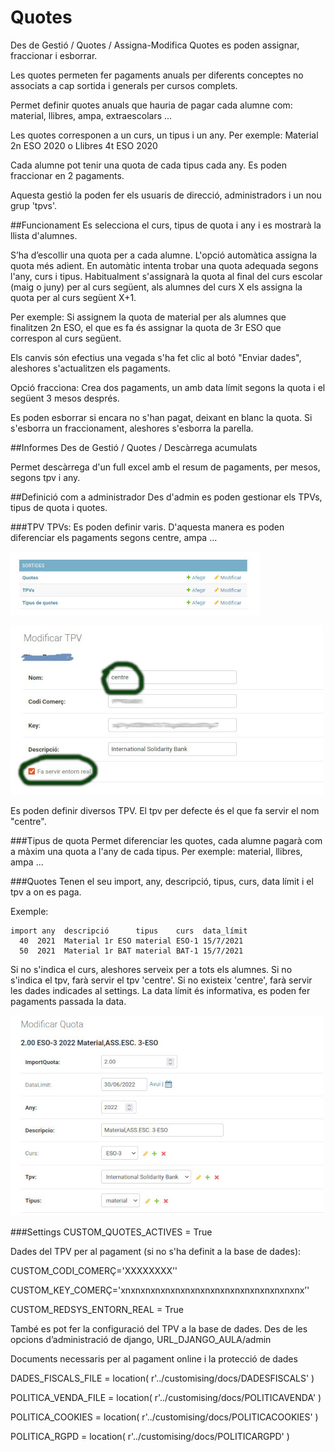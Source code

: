 # Quotes

Des de Gestió / Quotes / Assigna-Modifica Quotes es poden assignar, fraccionar i esborrar.

Les quotes permeten fer pagaments anuals per diferents conceptes no associats a cap sortida i generals per cursos complets.

Permet definir quotes anuals que hauria de pagar cada alumne com: material, llibres, ampa, extraescolars ...

Les quotes corresponen a un curs, un tipus i un any.
Per exemple: Material 2n ESO 2020 o Llibres 4t ESO 2020

Cada alumne pot tenir una quota de cada tipus cada any.
Es poden fraccionar en 2 pagaments.

Aquesta gestió la poden fer els usuaris de direcció, administradors i un nou grup 'tpvs'.

##Funcionament
Es selecciona el curs, tipus de quota i any i es mostrarà la llista d'alumnes.

S’ha d’escollir una quota per a cada alumne. L'opció automàtica assigna la quota més adient. En automàtic intenta trobar una quota adequada segons l'any, curs i tipus. Habitualment s'assignarà la quota al final del curs escolar (maig o juny) per al curs següent, als alumnes del curs X els assigna la quota per al curs següent X+1.

Per exemple: Si assignem la quota de material per als alumnes que finalitzen 2n ESO, el que es fa és assignar la quota de 3r ESO que correspon al curs següent.

Els canvis són efectius una vegada s'ha fet clic al botó "Enviar dades", aleshores s'actualitzen els pagaments.

Opció fracciona: Crea dos pagaments, un amb data límit segons la quota i el següent 3 mesos després.

Es poden esborrar si encara no s'han pagat, deixant en blanc la quota. Si s'esborra un fraccionament, aleshores s'esborra la parella.

##Informes
Des de Gestió / Quotes / Descàrrega acumulats

Permet descàrrega d'un full excel amb el resum de pagaments, per mesos, segons tpv i any.

##Definició com a administrador
Des d'admin es poden gestionar els TPVs, tipus de quota i quotes.

###TPV
TPVs: Es poden definir varis. D'aquesta manera es poden diferenciar els pagaments segons centre, ampa ...

![admin TPV](../.gitbook/assets/admin-django-mat.jpg)

![admin TPV](../.gitbook/assets/tpv-mat.jpg)

Es poden definir diversos TPV.
El tpv per defecte és el que fa servir el nom "centre".

###Tipus de quota
Permet diferenciar les quotes, cada alumne pagarà com a màxim una quota a l'any de cada tipus.
Per exemple: material, llibres, ampa ...

###Quotes
Tenen el seu import, any, descripció, tipus, curs, data límit i el tpv a on es paga.

Exemple:

```text
import any  descripció      tipus    curs  data_límit
  40  2021  Material 1r ESO material ESO-1 15/7/2021
  50  2021  Material 1r BAT material BAT-1 15/7/2021
```

Si no s'indica el curs, aleshores serveix per a tots els alumnes.
Si no s'indica el tpv, farà servir el tpv 'centre'. Si no existeix 'centre', farà servir les dades indicades al settings.
La data límit és informativa, es poden fer pagaments passada la data.

![admin quotes](../.gitbook/assets/quota-mat.jpg)

###Settings
CUSTOM_QUOTES_ACTIVES = True

Dades del TPV per al pagament (si no s'ha definit a la base de dades):

CUSTOM_CODI_COMERÇ='XXXXXXXX’'

CUSTOM_KEY_COMERÇ='xnxnxnxnxnxnxnxnxnxnxnxnxnxnxnxnxnxnx’'

CUSTOM_REDSYS_ENTORN_REAL = True

També es pot fer la configuració del TPV a la base de dades.
Des de les opcions d’administració de django, URL_DJANGO_AULA/admin

Documents necessaris per al pagament online i la protecció de dades

DADES_FISCALS_FILE = location( r'../customising/docs/DADESFISCALS' )

POLITICA_VENDA_FILE = location( r'../customising/docs/POLITICAVENDA' )

POLITICA_COOKIES = location( r'../customising/docs/POLITICACOOKIES' )

POLITICA_RGPD = location( r'../customising/docs/POLITICARGPD' )
